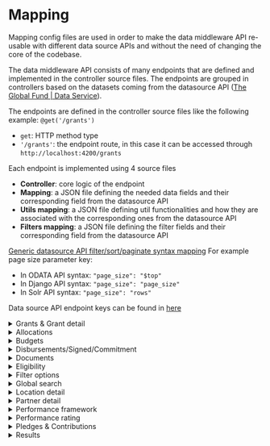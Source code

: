 # Mapping

Mapping config files are used in order to make the data middleware API re-usable with different data source APIs and without the need of changing the core of the codebase.

The data middleware API consists of many endpoints that are defined and implemented in the controller source files. The endpoints are grouped in controllers based on the datasets coming from the datasource API ([The Global Fund | Data Service](https://data-service.theglobalfund.org/api)).

The endpoints are defined in the controller source files like the following example:
`@get('/grants')`

- `get`: HTTP method type
- `'/grants'`: the endpoint route, in this case it can be accessed through `http://localhost:4200/grants`

Each endpoint is implemented using 4 source files

- <b>Controller</b>: core logic of the endpoint
- <b>Mapping</b>: a JSON file defining the needed data fields and their corresponding field from the datasource API
- <b>Utils mapping</b>: a JSON file defining util functionalities and how they are associated with the corresponding ones from the datasource API
- <b>Filters mapping</b>: a JSON file defining the filter fields and their corresponding field from the datasource API

[Generic datasource API filter/sort/paginate syntax mapping](./filtering/index.json)
For example page size parameter key:

- In ODATA API syntax: `"page_size": "$top"`
- In Django API syntax: `"page_size": "page_size"`
- In Solr API syntax: `"page_size": "rows"`

Data source API endpoint keys can be found in [here](./urls/index.json)

<details>
  <summary>Grants & Grant detail</summary>

## Grants list

`@get('/grants')`

Data source API endpoint key: `grants`\
[Controller](../controllers/grants.controller.ts)\
[Mapping](./mapping/grants/index.ts)\
[Utils mapping](./mapping/grants/utils.json)\
[Filters mapping](./filtering/grants.json)

## Grant detail

`@get('/grant/detail')`

Data source API endpoint key: `grantsNoCount`\
[Controller](../controllers/grants.controller.ts)\
[Mapping](./mapping/grants/grantDetail.json)\
[Utils mapping](./mapping/grants/grantDetail.utils.json)

## Grant detail periods

`@get('/grant/periods')`

Data source API endpoint key: `grantPeriods`\
[Controller](../controllers/grants.controller.ts)\
[Mapping](./mapping/grants/grantPeriods.json)\
[Utils mapping](./mapping/grants/grantDetail.utils.json)

## Grant detail period info

`@get('/grant/period/info')`

Data source API endpoint key: `grantPeriods`, `performancerating`\
[Controller](../controllers/grants.controller.ts)\
[Mapping](./mapping/grants/grantPeriodInfo.json)\
[Utils mapping](./mapping/grants/grantDetail.utils.json)

## Grants radial visualisation

`@get('/grants/radial')`

Data source API endpoint key: `grantsNoCount`, `vgrantPeriods`, `performancerating`\
[Controller](../controllers/grants.controller.ts)\
[Mapping](./mapping/grants/grantsRadial.json)\
[Filters mapping 1](./filtering/grants.json)\
[Filters mapping 2](./filtering/performancerating.json)

</details>

<details>
  <summary>Allocations</summary>

## Allocations radial visualisation

`@get('/allocations')`

Data source API endpoint key: `allocations`\
[Controller](../controllers/allocations.controller.ts)\
[Mapping](./mapping/allocations/index.json)\
[Filters mapping](./filtering/allocations.json)

## Allocations periods

`@get('/allocations/periods')`

Data source API endpoint key: `allocations`\
[Controller](../controllers/allocations.controller.ts)\
[Mapping](./mapping/allocations/periods.json)\
[Filters mapping](./filtering/allocations.json)

## Allocations radial visualisation drilldown treemap

`@get('/allocations/drilldown')`

Data source API endpoint key: `allocations`\
[Controller](../controllers/allocations.controller.ts)\
[Mapping](./mapping/allocations/drilldown.json)\
[Filters mapping](./filtering/allocations.json)

## Allocations geomap

`@get('/allocations/geomap')`

Data source API endpoint key: `allocations`, `geojson`\
[Controller](../controllers/allocations.controller.ts)\
[Mapping](./mapping/allocations/geomap.json)\
[Filters mapping](./filtering/allocations.json)

## Allocations geomap multicountries

`@get('/allocations/geomap/multicountries')`

Data source API endpoint key: `allocations`, `multicountriescountriesdata`\
[Controller](../controllers/allocations.controller.ts)\
[Mapping](./mapping/allocations/geomap.json)\
[Filters mapping](./filtering/allocations.json)

</details>

<details>
  <summary>Budgets</summary>

## Budgets flow visualisation

`@get('/budgets/flow')`

Data source API endpoint key: `budgets`\
[Controller](../controllers/budgets.controller.ts)\
[Mapping](./mapping/budgets/flow.json)\
[Filters mapping](./filtering/budgets.json)

## Budgets time/cycle visualisation

`@get('/budgets/time-cycle')`

Data source API endpoint key: `budgets`\
[Controller](../controllers/budgets.controller.ts)\
[Mapping](./mapping/budgets/timeCycle.json)\
[Filters mapping](./filtering/budgets.json)

## Budgets drilldown level 1 treemap

`@get('/budgets/drilldown')`

Data source API endpoint key: `budgets`\
[Controller](../controllers/budgets.controller.ts)\
[Mapping](./mapping/budgets/flowDrilldown.json)\
[Filters mapping](./filtering/budgets.json)

## Budgets drilldown level 2 treemap

`@get('/budgets/drilldown/2')`

Data source API endpoint key: `budgets`\
[Controller](../controllers/budgets.controller.ts)\
[Mapping](./mapping/budgets/flowDrilldown.json)\
[Filters mapping](./filtering/budgets.json)

## Budgets geomap

`@get('/budgets/geomap')`

Data source API endpoint key: `budgets`, `geojson`\
[Controller](../controllers/budgets.controller.ts)\
[Mapping](./mapping/budgets/geomap.json)\
[Filters mapping](./filtering/budgets.json)

## Budgets geomap multicountries

`@get('/budgets/geomap/multicountries')`

Data source API endpoint key: `budgets`, `multicountriescountriesdata`\
[Controller](../controllers/budgets.controller.ts)\
[Mapping](./mapping/budgets/geomap.json)\
[Filters mapping](./filtering/budgets.json)

</details>

<details>
  <summary>Disbursements/Signed/Commitment</summary>

## Disbursements time/cycle visualisation

`@get('/disbursements/time-cycle')`

Data source API endpoint key: `disbursements`\
[Controller](../controllers/disbursements.controller.ts)\
[Mapping](./mapping/disbursements/timeCycle.json)\
[Filters mapping](./filtering/grants.json)

## Signed time/cycle visualisation

`@get('/signed/time-cycle')`

Data source API endpoint key: `vgrantPeriods`\
[Controller](../controllers/disbursements.controller.ts)\
[Mapping](./mapping/disbursements/timeCycle.json)\
[Filters mapping](./filtering/grants.json)

## Commitment time/cycle visualisation

`@get('/commitment/time-cycle')`

Data source API endpoint key: `vcommitments`\
[Controller](../controllers/disbursements.controller.ts)\
[Mapping](./mapping/disbursements/timeCycle.json)\
[Filters mapping](./filtering/grants.json)

## Disbursements time/cycle drilldown treemap

`@get('/disbursements/time-cycle/drilldown')`

Data source API endpoint key: `disbursements`\
[Controller](../controllers/disbursements.controller.ts)\
[Mapping](./mapping/disbursements/timeCycleDrilldown.json)\
[Filters mapping](./filtering/grants.json)

## Signed time/cycle drilldown treemap

`@get('/signed/time-cycle/drilldown')`

Data source API endpoint key: `vgrantPeriods`\
[Controller](../controllers/disbursements.controller.ts)\
[Mapping](./mapping/disbursements/timeCycleDrilldown.json)\
[Filters mapping](./filtering/grants.json)

## Commitment time/cycle drilldown treemap

`@get('/commitment/time-cycle/drilldown')`

Data source API endpoint key: `vcommitments`\
[Controller](../controllers/disbursements.controller.ts)\
[Mapping](./mapping/disbursements/timeCycleDrilldown.json)\
[Filters mapping](./filtering/grants.json)

## Disbursements treemap visualisation

`@get('/disbursements/treemap')`

Data source API endpoint key: `grantsNoCount`\
[Controller](../controllers/disbursements.controller.ts)\
[Mapping](./mapping/disbursements/treemap.json)\
[Filters mapping](./filtering/grants.json)

## Signed treemap visualisation

`@get('/signed/treemap')`

Data source API endpoint key: `grantsNoCount`\
[Controller](../controllers/disbursements.controller.ts)\
[Mapping](./mapping/disbursements/treemap.json)\
[Filters mapping](./filtering/grants.json)

## Commitment treemap visualisation

`@get('/commitment/treemap')`

Data source API endpoint key: `grantsNoCount`\
[Controller](../controllers/disbursements.controller.ts)\
[Mapping](./mapping/disbursements/treemap.json)\
[Filters mapping](./filtering/grants.json)

## Disbursements treemap drilldown visualisation

`@get('/disbursements/treemap')`

Data source API endpoint key: `grantsNoCount`\
[Controller](../controllers/disbursements.controller.ts)\
[Mapping](./mapping/disbursements/treemap.json)\
[Filters mapping](./filtering/grants.json)

## Signed treemap drilldown visualisation

`@get('/signed/treemap')`

Data source API endpoint key: `grantsNoCount`\
[Controller](../controllers/disbursements.controller.ts)\
[Mapping](./mapping/disbursements/treemap.json)\
[Filters mapping](./filtering/grants.json)

## Commitment treemap drilldown visualisation

`@get('/commitment/treemap')`

Data source API endpoint key: `grantsNoCount`\
[Controller](../controllers/disbursements.controller.ts)\
[Mapping](./mapping/disbursements/treemap.json)\
[Filters mapping](./filtering/grants.json)

## Disbursements geomap

`@get('/disbursements/geomap')`

Data source API endpoint key: `grantsNoCount`, `geojson`\
[Controller](../controllers/disbursements.controller.ts)\
[Mapping](./mapping/disbursements/geomap.json)\
[Filters mapping](./filtering/grants.json)

## Disbursements geomap multicountries

`@get('/disbursements/geomap/multicountries')`

Data source API endpoint key: `grantPeriods`, `multicountriescountriesdata`\
[Controller](../controllers/disbursements.controller.ts)\
[Mapping](./mapping/disbursements/geomap.json)\
[Filters mapping](./filtering/multicountries.json)

## Location detail Disbursements treemap visualisation

`@get('/location/disbursements/treemap')`

Data source API endpoint key: `grantsNoCount`\
[Controller](../controllers/disbursements.controller.ts)\
[Mapping](./mapping/disbursements/treemap.json)\
[Filters mapping](./filtering/grants.json)

## Location detail Signed treemap visualisation

`@get('/location/signed/treemap')`

Data source API endpoint key: `grantsNoCount`\
[Controller](../controllers/disbursements.controller.ts)\
[Mapping](./mapping/disbursements/treemap.json)\
[Filters mapping](./filtering/grants.json)

## Location detail Commitment treemap visualisation

`@get('/location/commitment/treemap')`

Data source API endpoint key: `grantsNoCount`\
[Controller](../controllers/disbursements.controller.ts)\
[Mapping](./mapping/disbursements/treemap.json)\
[Filters mapping](./filtering/grants.json)

## Grant detail Disbursements time/cycle visualisation

`@get('/grant/disbursements/time-cycle')`

Data source API endpoint key: `grantDetailDisbursements`\
[Controller](../controllers/disbursements.controller.ts)\
[Mapping](./mapping/disbursements/grantDetailTimeCycle.json)\
[Filters mapping](./filtering/grantDetailDisbursements.json)

## Grant detail Commitment time/cycle visualisation

`@get('/grant/commitment/time-cycle')`

Data source API endpoint key: `commitments`\
[Controller](../controllers/disbursements.controller.ts)\
[Mapping](./mapping/disbursements/grantCommittedTimeCycle.json)\
[Filters mapping](./filtering/grants.json)

## Grant detail Disbursements treemap visualisation

`@get('/grant/disbursements/treemap')`

Data source API endpoint key: `grantDetailGrants`\
[Controller](../controllers/disbursements.controller.ts)\
[Mapping](./mapping/disbursements/grantDetailTreemap.json)\
[Filters mapping](./filtering/grantDetailTreemapDisbursements.json)

## Grant detail Signed treemap visualisation

`@get('/grant/signed/treemap')`

Data source API endpoint key: `grantsNoCount`\
[Controller](../controllers/disbursements.controller.ts)\
[Mapping](./mapping/disbursements/grantDetailTreemap.json)\
[Filters mapping](./filtering/grantDetailTreemapDisbursements.json)

## Grant detail Commitment treemap visualisation

`@get('/grant/commitment/treemap')`

Data source API endpoint key: `grantsNoCount`\
[Controller](../controllers/disbursements.controller.ts)\
[Mapping](./mapping/disbursements/grantDetailTreemap.json)\
[Filters mapping](./filtering/grantDetailTreemapDisbursements.json)

</details>

<details>
  <summary>Documents</summary>

## Documents list

`@get('/documents')`

Data source API endpoint key: `documents`\
[Controller](../controllers/documents.controller.ts)\
[Mapping](./mapping/documents/index.json)\
[Utils mapping](./mapping/documents/utils.json)\
[Filters mapping](./filtering/documents.json)

## Grant detail Documents list

`@get('/grant-documents')`

Data source API endpoint key: `documents`\
[Controller](../controllers/documents.controller.ts)\
[Mapping](./mapping/documents/index.json)\
[Utils mapping](./mapping/documents/utils.json)\
[Filters mapping](./filtering/documents.json)

</details>

<details>
  <summary>Eligibility</summary>

## Eligibility dots visualisation

`@get('/eligibility')`

Data source API endpoint key: `eligibility`\
[Controller](../controllers/eligibility.controller.ts)\
[Mapping](./mapping/eligibility/dotsChart.json)\
[Filters mapping](./filtering/eligibility.json)

## Eligibility dots visualisation years

`@get('/eligibility/years')`

Data source API endpoint key: `eligibility`\
[Controller](../controllers/eligibility.controller.ts)\
[Mapping](./mapping/eligibility/years.json)

## Location detail Eligibility scatterplot visualisation

`@get('/eligibility/country')`

Data source API endpoint key: `eligibility`\
[Controller](../controllers/eligibility.controller.ts)\
[Mapping](./mapping/eligibility/scatterplot.json)\
[Filters mapping](./filtering/eligibility.json)

</details>

<details>
  <summary>Filter options</summary>

## Locations

`@get('/filter-options/locations')`

Data source API endpoint key: `filteroptionslocations`\
[Controller](../controllers/filteroptions.controller.ts)\
[Mapping](./mapping/filteroptions/locations.json)

## Components

`@get('/filter-options/components')`

Data source API endpoint key: `filteroptionscomponents`\
[Controller](../controllers/filteroptions.controller.ts)\
[Mapping](./mapping/filteroptions/components.json)

## Partner types

`@get('/filter-options/partner-types')`

Data source API endpoint key: `filteroptionspartnertypes`\
[Controller](../controllers/filteroptions.controller.ts)\
[Mapping](./mapping/filteroptions/partnertypes.json)

## Grant status

`@get('/filter-options/status')`

Data source API endpoint key: `filteroptionsstatus`\
[Controller](../controllers/filteroptions.controller.ts)\
[Mapping](./mapping/filteroptions/status.json)

## Replenishment periods

`@get('/filter-options/replenishment-periods')`

Data source API endpoint key: `filteroptionsreplenishmentperiods`\
[Controller](../controllers/filteroptions.controller.ts)\
[Mapping](./mapping/filteroptions/replenishmentperiods.json)

## Donors

`@get('/filter-options/donors')`

Data source API endpoint key: `filteroptionsdonors`\
[Controller](../controllers/filteroptions.controller.ts)\
[Mapping](./mapping/filteroptions/donors.json)

</details>

<details>
  <summary>Global search</summary>

## Global search

`@get('/global-search')`

Data source API endpoint key: listed in the mapping file\
[Controller](../controllers/global-search.controller.ts)\
[Mapping](./mapping/globalsearch/index.json)

</details>

<details>
  <summary>Location detail</summary>

## Location detail info

`@get('/location/detail')`

Data source API endpoint key: `multicountries`, `grantsNoCount`\
[Controller](../controllers/location.controller.ts)\
[Mapping](./mapping/location/index.json)\
[Filters mapping](./filtering/grants.json)

</details>

<details>
  <summary>Partner detail</summary>

## Partner detail info

`@get('/partner/detail')`

Data source API endpoint key: `grantsNoCount`\
[Controller](../controllers/partner.controller.ts)\
[Mapping](./mapping/partner/index.json)\
[Filters mapping](./filtering/grants.json)

</details>

<details>
  <summary>Performance framework</summary>

## Performance framework network visualisation

`@get('/performance-framework')`

Data source API endpoint key: `performanceframework`\
[Controller](../controllers/performanceframework.controller.ts)\
[Mapping](./mapping/performanceframework/index.json)\
[Utils mapping](./mapping/performanceframework/utils.json)

## Performance framework network visualisation expand/drilldown

`@get('/performance-framework/expand')`

Data source API endpoint key: `performanceframework`\
[Controller](../controllers/performanceframework.controller.ts)\
[Mapping](./mapping/performanceframework/expandMap.json)\
[Utils mapping](./mapping/performanceframework/expand.json)

</details>

<details>
  <summary>Performance rating</summary>

## Performance rating bar chart

`@get('/performance-rating')`

Data source API endpoint key: `performancerating`\
[Controller](../controllers/performancerating.controller.ts)\
[Mapping](./mapping/performancerating/index.json)

</details>

<details>
  <summary>Pledges & Contributions</summary>

## Pledges & Contributions time/cycle

`@get('/pledges-contributions/time-cycle')`

Data source API endpoint key: `pledgescontributions`\
[Controller](../controllers/pledgescontributions.controller.ts)\
[Mapping](./mapping/pledgescontributions/timeCycle.json)\
[Filters mapping](./filtering/pledgescontributions.json)

## Pledges & Contributions geomap

`@get('/pledges-contributions/geomap')`

Data source API endpoint key: `pledgescontributions`\
[Controller](../controllers/pledgescontributions.controller.ts)\
[Mapping](./mapping/pledgescontributions/geo.json)\
[Filters mapping](./filtering/pledgescontributions.json)

## Pledges & Contributions time/cycle drilldown

`@get('/pledges-contributions/time-cycle/drilldown')`

Data source API endpoint key: `pledgescontributions`\
[Controller](../controllers/pledgescontributions.controller.ts)\
[Mapping](./mapping/pledgescontributions/timeCycleDrilldown.json)\
[Filters mapping](./filtering/pledgescontributions.json)

## Pledges & Contributions treemap

`@get('/pledges-contributions/treemap')`

Data source API endpoint key: `pledgescontributions`\
[Controller](../controllers/pledgescontributions.controller.ts)\
[Mapping](./mapping/pledgescontributions/geo.json)\
[Filters mapping](./filtering/pledgescontributions.json)

</details>

<details>
  <summary>Results</summary>

## Results list

`@get('/results')`

Data source API endpoint key: `results`\
[Controller](../controllers/results.controller.ts)\
[Mapping](./mapping/results/index.json)\
[Utils mapping](./mapping/results/utils.json)\
[Filters mapping](./filtering/results.json)

## Results years

`@get('/results/years')`

Data source API endpoint key: `results`\
[Controller](../controllers/results.controller.ts)\
[Mapping](./mapping/results/years.json)

## Results stats

`@get('/results-stats')`

Data source API endpoint key: `results`\
[Controller](../controllers/results.controller.ts)\
[Mapping](./mapping/results/stats.json)\
[Filters mapping](./filtering/results.json)

</details>
